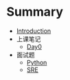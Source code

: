 # Summary

* [Introduction](README.md)
* 上课笔记
  * [Day0](day0.md)
* 面试题
  * [Python](python.md)
  * [SRE](sre.md)

